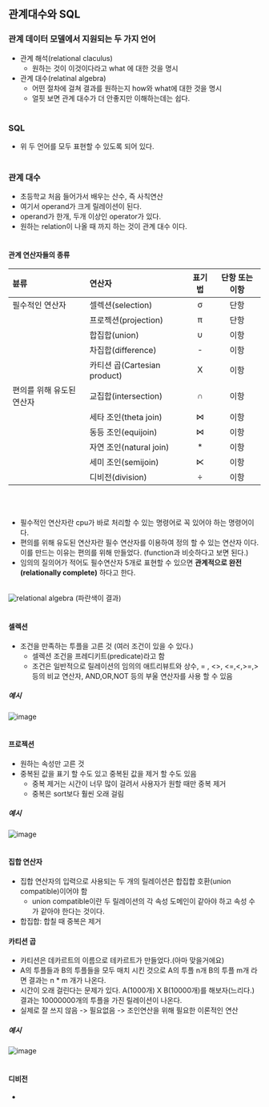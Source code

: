 ## 관계대수와 SQL

### 관계 데이터 모델에서 지원되는 두 가지 언어
- 관계 해석(relational claculus)
  - 원하는 것이 이것이다라고 what 에 대한 것을 명시
- 관계 대수(relatinal algebra)
  - 어떤 절차에 걸쳐 결과를 원하는지 how와 what에 대한 것을 명시
  - 얼핏 보면 관계 대수가 더 안좋지만 이해하는데는 쉽다.
<br></br>

### SQL
- 위 두 언어를 모두 표현할 수 있도록 되어 있다.
<br></br>

### 관계 대수
- 초등학교 처음 들어가서 배우는 산수, 즉 사칙연산
- 여기서 operand가 크게 릴레이션이 된다.
- operand가 한개, 두개 이상인 operator가 있다.
- 원하는 relation이 나올 때 까지 하는 것이 관계 대수 이다.
<br></br>

#### 관계 연산자들의 종류  

| 뷴류 | 연산자 | 표기법 | 단항 또는 이항 |
|:---|:---|:---:|:---:|
| 필수적인 연산자 | 셀렉션(selection) | σ | 단항 |
|  | 프로젝션(projection) | π | 단항 |
|  | 합집합(union) | ∪ | 이항 |
|  | 차집합(difference) | - | 이항 |
|  | 카티션 곱(Cartesian product) | X | 이항 |
| 편의를 위해 유도된 연산자 | 교집합(intersection) | ∩ | 이항 |
|  | 세타 조인(theta join) | ⋈ | 이항 |
|  | 동등 조인(equijoin) | ⋈ | 이항 |
|  | 자연 조인(natural join) | * | 이항 |
|  | 세미 조인(semijoin) | ⋉ | 이항 |
|  | 디비전(division) | ÷ | 이항 |  

<br></br>

- 필수적인 연산자란 cpu가 바로 처리할 수 있는 명령어로 꼭 있어야 하는 명령어이다.
- 편의를 위해 유도된 연산자란 필수 연산자를 이용하여 정의 할 수 있는 연산자 이다. 이를 만드는 이유는 편의를 위해 만들었다. (function과 비슷하다고 보면 된다.)
- 임의의 질의어가 적어도 필수연산자 5개로 표현할 수 있으면 **관계적으로 완전(relationally complete)** 하다고 한다.
<br></br>

![relational algebra](https://user-images.githubusercontent.com/56468120/93436771-2ee37500-f906-11ea-9210-be0922750050.png)
(파란색이 결과)
<br></br>

#### 셀렉션
- 조건을 만족하는 투플을 고른 것 (여러 조건이 있을 수 있다.)
  - 셀렉션 조건을 프레디키트(predicate)라고 함
  - 조건은 일반적으로 릴레이션의 임의의 애트리뷰트와 상수, = , <>, <=,<,>=,> 등의 비교 연산자, AND,OR,NOT 등의 부울 연산자를 사용 할 수 있음

##### 예시
![image](https://user-images.githubusercontent.com/56468120/93438124-d57c4580-f907-11ea-8c8b-2347c82e315b.png)
<br></br>

#### 프로젝션
- 원하는 속성만 고른 것
- 중복된 값을 표기 할 수도 있고 중복된 값을 제거 할 수도 있음
  - 중복 제거는 시간이 너무 많이 걸려서 사용자가 원할 때만 중복 제거
  - 중복은 sort보다 훨씬 오래 걸림

##### 예시
![image](https://user-images.githubusercontent.com/56468120/93438338-22f8b280-f908-11ea-91ec-b7b4d7b4611c.png)
<br></br>

#### 집합 연산자
- 집합 연산자의 입력으로 사용되는 두 개의 릴레이션은 합집합 호환(union compatible)이어야 함
  - union compatible이란 두 릴레이션의 각 속성 도메인이 같아야 하고 속성 수가 같아야 한다는 것이다.
- 합집합: 합칠 때 중복은 제거

#### 카티션 곱
- 카티션은 데카르트의 이름으로 테카르트가 만들었다.(아마 맞을거에요)
- A의 투플들과 B의 투플들을 모두 매치 시킨 것으로 A의 투플 n개 B의 투플 m개 라면 결과는 n * m 개가 나온다.
- 시간이 오래 걸린다는 문제가 있다. A(1000개) X B(10000개)를 해보자(느리다.) 결과는 10000000개의 투플을 가진 릴레이션이 나온다.
- 실제로 잘 쓰지 않음 -> 필요없음 -> 조인연산을 위해 필요한 이론적인 연산

##### 예시
![image](https://user-images.githubusercontent.com/56468120/93440055-3efd5380-f90a-11ea-8e19-551f0360bfce.png)
<br></br>

#### 디비전
- 


 
